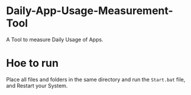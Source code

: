 # Daily-App-Usage-Measurement-Tool
A Tool to measure Daily Usage of Apps.
# Hoe to run
Place all files and folders in the same directory and run the `Start.bat` file, and Restart your System.
